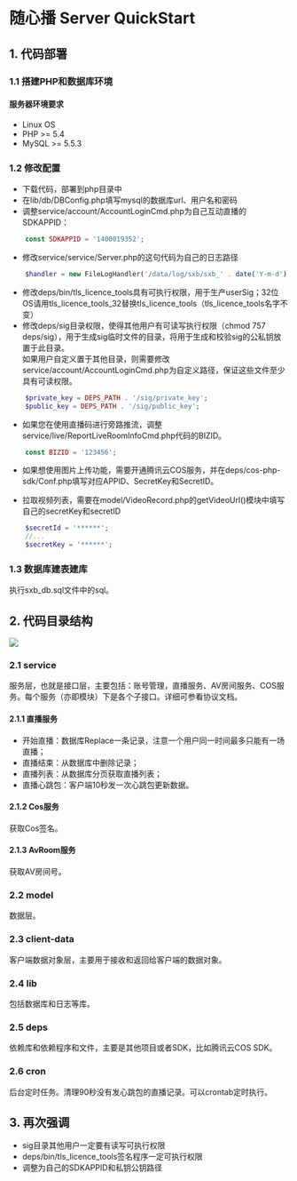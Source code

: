 # 随心播 Server QuickStart

## 1. 代码部署

### 1.1 搭建PHP和数据库环境

#### 服务器环境要求 

* Linux OS
* PHP >= 5.4
* MySQL >= 5.5.3

### 1.2 修改配置

* 下载代码，部署到php目录中
* 在lib/db/DBConfig.php填写mysql的数据库url、用户名和密码
* 调整service/account/AccountLoginCmd.php为自己互动直播的SDKAPPID：

```php
	const SDKAPPID = '1400019352';
```
* 修改service/service/Server.php的这句代码为自己的日志路径

```php
	$handler = new FileLogHandler('/data/log/sxb/sxb_' . date('Y-m-d') . '.log');
```

* 修改deps/bin/tls_licence_tools具有可执行权限，用于生产userSig；32位OS请用tls_licence_tools_32替换tls_licence_tools（tls_licence_tools名字不变）
* 修改deps/sig目录权限，使得其他用户有可读写执行权限（chmod 757 deps/sig），用于生成sig临时文件的目录，将用于生成和校验sig的公私钥放置于此目录。<br/>
如果用户自定义置于其他目录，则需要修改service/account/AccountLoginCmd.php为自定义路径，保证这些文件至少具有可读权限。

```php
	$private_key = DEPS_PATH . '/sig/private_key';
	$public_key = DEPS_PATH . '/sig/public_key';
```

* 如果您在使用直播码进行旁路推流，调整service/live/ReportLiveRoomInfoCmd.php代码的BIZID。

```php
	const BIZID = '123456';
```

* 如果想使用图片上传功能，需要开通腾讯云COS服务，并在deps/cos-php-sdk/Conf.php填写对应APPID、SecretKey和SecretID。

* 拉取视频列表，需要在model/VideoRecord.php的getVideoUrl()模块中填写自己的secretKey和secretID

```php
	$secretId = '******';
	//...
	$secretKey = '******';
```

### 1.3 数据库建表建库

执行sxb_db.sql文件中的sql。

## 2. 代码目录结构

![](https://mc.qcloudimg.com/static/img/0413205b36b65645ef4a5ddd8135198c/2.png)

### 2.1 service 

服务层，也就是接口层，主要包括：账号管理，直播服务、AV房间服务、COS服务。每个服务（亦即模块）下是各个子接口。详细可参看协议文档。

#### 2.1.1 直播服务

- 开始直播：数据库Replace一条记录，注意一个用户同一时间最多只能有一场直播；
- 直播结束：从数据库中删除记录；
- 直播列表：从数据库分页获取直播列表；
- 直播心跳包：客户端10秒发一次心跳包更新数据。

#### 2.1.2 Cos服务

获取Cos签名。

#### 2.1.3 AvRoom服务

获取AV房间号。


### 2.2 model 

数据层。

### 2.3 client-data 

客户端数据对象层，主要用于接收和返回给客户端的数据对象。

### 2.4 lib 

包括数据库和日志等库。

### 2.5 deps 

依赖库和依赖程序和文件，主要是其他项目或者SDK，比如腾讯云COS SDK。

### 2.6 cron 
后台定时任务。清理90秒没有发心跳包的直播记录。可以crontab定时执行。

## 3. 再次强调
 
 * sig目录其他用户一定要有读写可执行权限
 * deps/bin/tls_licence_tools签名程序一定可执行权限
 * 调整为自己的SDKAPPID和私钥公钥路径